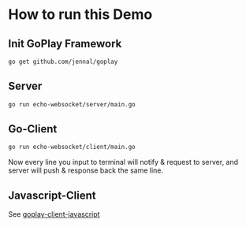 # How to run this Demo

## Init GoPlay Framework

```bash
go get github.com/jennal/goplay
```

## Server

```bash
go run echo-websocket/server/main.go
```

## Go-Client

```bash
go run echo-websocket/client/main.go
```

Now every line you input to terminal will notify & request to server, and server will push & response back the same line.

## Javascript-Client

See [goplay-client-javascript](https://github.com/Jennal/goplay-client-javascript/blob/master/demo/echo-websocket/index.html)